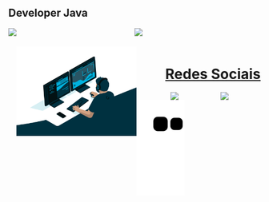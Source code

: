 ## Developer Java
<div align="center">
  <a href="https://github.com/danielvn7">
  <img align="left" height="170em" src="https://github-readme-stats.vercel.app/api?username=danielvn7&show_icons=true&theme=great-gatsby&include_all_commits=true&count_private=true"/>
  <img height="170em" src="https://github-readme-stats.vercel.app/api/top-langs/?username=danielvn7&layout=compact&langs_count=7&theme=great-gatsby"/>
</div>
<div style="display: inline_block"><br> 
 

 <img align="left" height="180" alt="coding-time" src="https://raw.githubusercontent.com/danielvn7/danielvn7/main/code.gif">

  
</div>
  
  ##
 
<div> 

  <h1 align="right">Redes Sociais</h1>
  <a href = "mailto:danielvenancio2009@gmail.com">
   <img align="right"width="80" src="https://img.shields.io/badge/-Gmail-%23333?style=for-the-badge&logo=gmail&logoColor=white" target="_blank">
  </a>
  <a href="https://www.linkedin.com/in/daniel-venancio-3843a61ba/" target="_blank">
    <img align="right"width="100" src="https://img.shields.io/badge/-LinkedIn-%230077B5?style=for-the-badge&logo=linkedin&logoColor=white" target="_blank">
  </a> 
  
  ![Snake animation](https://github.com/danielvn7/danielvn7/blob/output/github-contribution-grid-snake.svg)
 
</div>



